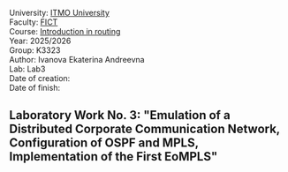University: [ITMO University](https://itmo.ru/ru/)  
Faculty: [FICT](https://fict.itmo.ru)  
Course: [Introduction in routing](https://github.com/itmo-ict-faculty/introduction-in-routing)  
Year: 2025/2026  
Group: K3323  
Author: Ivanova Ekaterina Andreevna  
Lab: Lab3  
Date of creation:    
Date of finish:  

## Laboratory Work No. 3: "Emulation of a Distributed Corporate Communication Network, Configuration of OSPF and MPLS, Implementation of the First EoMPLS"
